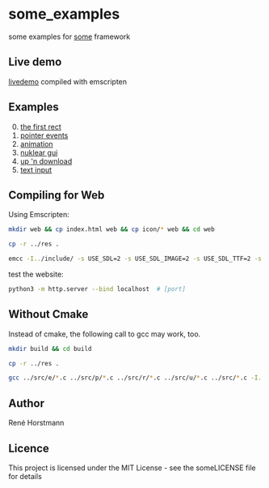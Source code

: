 # some_examples

some examples for [some](https://github.com/renehorstmann/some) framework

## Live demo
[livedemo](https://renehorstmann.github.io/some_examples) compiled with emscripten

## Examples
0. [the first rect](src/example_0.c)
1. [pointer events](src/example_1.c)
2. [animation](src/example_2.c)
3. [nuklear gui](src/example_3.c)
4. [up 'n download](src/example_4.c)
5. [text input](src/example_5.c)


## Compiling for Web

Using Emscripten:

```sh
mkdir web && cp index.html web && cp icon/* web && cd web
```

```sh
cp -r ../res .
```

```sh
emcc -I../include/ -s USE_SDL=2 -s USE_SDL_IMAGE=2 -s USE_SDL_TTF=2 -s FULL_ES3=1 -s EXPORTED_FUNCTIONS='["_main", "_e_io_idbfs_synced", "_e_io_file_upload_done"]' -s EXPORTED_RUNTIME_METHODS=FS -s SDL2_IMAGE_FORMATS='["png"]'  --preload-file ./res -s ALLOW_MEMORY_GROWTH=1 -s ASYNCIFY=1 -s EXIT_RUNTIME=1 -s FETCH=1 -lidbfs.js -DOPTION_GLES -DOPTION_SDL -DOPTION_TTF -DOPTION_FETCH ../src/e/*.c ../src/p/*.c ../src/r/*.c ../src/u/*.c ../src/*.c -o index.js
```

test the website:
```sh
python3 -m http.server --bind localhost  # [port]
```

## Without Cmake

Instead of cmake, the following call to gcc may work, too.

```sh
mkdir build && cd build

cp -r ../res .

gcc ../src/e/*.c ../src/p/*.c ../src/r/*.c ../src/u/*.c ../src/*.c -I../include/ $(sdl2-config --cflags --libs) -lSDL2_image -lSDL2_ttf -lSDL2_net -lglew32 -lopengl32 -lglu32 -DOPTION_GLEW -DOPTION_SDL -DOPTION_TTF -DOPTION_SOCKET -o some_examples
```

## Author

René Horstmann

## Licence

This project is licensed under the MIT License - see the someLICENSE file for details